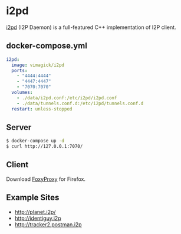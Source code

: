 i2pd
====

[i2pd][1] (I2P Daemon) is a full-featured C++ implementation of I2P client.

## docker-compose.yml

```yaml
i2pd:
  image: vimagick/i2pd
  ports:
    - "4444:4444"
    - "4447:4447"
    - "7070:7070"
  volumes:
    - ./data/i2pd.conf:/etc/i2pd/i2pd.conf
    - ./data/tunnels.conf.d:/etc/i2pd/tunnels.conf.d
  restart: unless-stopped
```

## Server

```bash
$ docker-compose up -d
$ curl http://127.0.0.1:7070/
```

## Client

Download [FoxyProxy][2] for Firefox.

## Example Sites

- http://planet.i2p/
- http://identiguy.i2p
- http://tracker2.postman.i2p

[1]: https://github.com/PurpleI2P/i2pd
[2]: https://addons.mozilla.org/en-US/firefox/addon/foxyproxy-standard/
